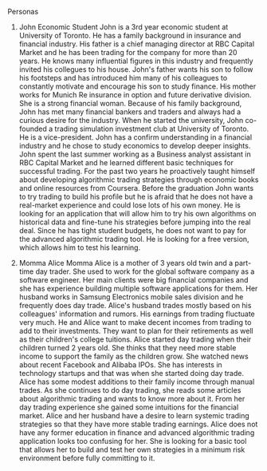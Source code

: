Personas

1. John Economic Student
John is a 3rd year economic student at University of Toronto. He has a family background in insurance and financial industry. His father is a chief managing director at RBC Capital Market and he has been trading for the company for more than 20 years. He knows many influential figures in this industry and frequently invited his collegues to his house. John's father wants his son to follow his footsteps and has introduced him many of his colleagues to constantly motivate and encourage his son to study finance. His mother works for Munich Re insurance in option and future derivative division. She is a strong financial woman. Because of his family background, John has met many financial bankers and traders and always had a curious desire for the industry. When he started the university, John co-founded a trading simulation investment club at University of Toronto. He is a vice-president. John has a confirm understanding in a financial industry and he chose to study economics to develop deeper insights. John spent the last summer working as a Business analyst assistant in RBC Capital Market and he learned different basic techniques for successful trading. For the past two years he proactively taught himself about developing algorithmic trading strategies through economic books and online resources from Coursera. Before the graduation John wants to try trading to build his profile but he is afraid that he does not have a real-market experience and could lose lots of his own money. He is looking for an application that will allow him to try his own algorithms on historical data and fine-tune his strategies before jumping into the real deal. Since he has tight student budgets, he does not want to pay for the advanced algorithmic trading tool. He is looking for a free version, which allows him to test his learning.

2. Momma Alice
Momma Alice is a mother of 3 years old twin and a part-time day trader. She used to work for the global software company as a software engineer. Her main clients were big financial companies and she has experience building multiple software applications for them. Her husband works in Samsung Electronics mobile sales division and he frequently does day trade. Alice's husband trades mostly based on his colleagues' information and rumors. His earnings from trading fluctuate very much. He and Alice want to make decent incomes from trading to add to their investments. They want to plan for their retirements as well as their children's college tuitions. Alice started day trading when their children turned 2 years old. She thinks that they need more stable income to support the family as the children grow. She watched news about recent Facebook and Alibaba IPOs. She has interests in technology startups and that was when she started doing day trade. Alice has some modest additions to their family income through manual trades. As she continues to do day trading, she reads some articles about algorithmic trading and wants to know more about it. From her day trading experience she gained some intuitions for the financial market. Alice and her husband have a desire to learn systemic trading strategies so that they have more stable trading earnings. Alice does not have any former education in finance and advanced algorithmic trading application looks too confusing for her. She is looking for a basic tool that allows her to build and test her own strategies in a minimum risk environment before fully committing to it.
